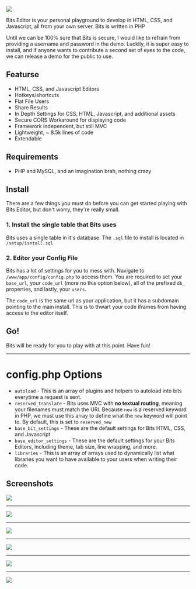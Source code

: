 <img src="http://i.imgur.com/AHwuTwa.png">

Bits Editor is your personal playground to develop in HTML, CSS, and Javascript, all from your own server. Bits is written in PHP

Until we can be 100% sure that Bits is secure, I would like to refrain from providing a username and password in the demo. Luckily, it is super easy to install, and if anyone wants to contribute a second set of eyes to the code, we can release a demo for the public to use.

## Featurse

* HTML, CSS, and Javascript Editors
* Hotkeys/shortcuts
* Flat File Users
* Share Results
* In Depth Settings for CSS, HTML, Javascript, and additional assets
* Secure CORS Workaround for displaying code
* Framework independent, but still MVC
* Lightweight, ~ 8.5k lines of code
* Extendable

## Requirements
* PHP and MySQL, and an imagination brah, nothing crazy

## Install

There are a few things you must do before you can get started playing with Bits Editor, but don't worry, they're really small.

### 1. Install the single table that Bits uses

Bits uses a single table in it's database. The `.sql` file to install is located in `/setup/isntall.sql`

### 2. Editor your Config File

Bits has a lot of settings for you to mess with. Navigate to `/www/app/config/config.php` to access them. You are required to set your `base_url`, your `code_url` (more no this option below), all of the prefixed `db_` properties, and lastly, your `users`.

The `code_url` is the same url as your application, but it has a subdomain pointing to the main install. This is to thwart your code iframes from having access to the editor itself.

## Go!

Bits will be ready for you to play with at this point. Have fun!


<hr />

# config.php Options

* `autoload` - This is an array of plugins and helpers to autoload into bits everytime a request is sent.
* `reserved_translate` - Bits uses MVC with **no textual routing**, meaning your filenames must match the URI. Because `new` is a reserved keyword in PHP, we must use this array to define what the `new` keyword will point to. By default, this is set to `reserved_new`
* `base_bit_settings` - These are the default settings for Bits HTML, CSS, and Javascript
* `base_editor_settings` - These are the default settings for your Bits Editors, including theme, tab size, line wrapping, and more.
* `libraries` - This is an array of arrays used to dynamically list what libraries you want to have available to your users when writing their code.

## Screenshots

<img src="http://i.imgur.com/qlCNc4z.jpg"><hr />
<img src="http://i.imgur.com/SrYrutQ.jpg"><hr />
<img src="http://i.imgur.com/qcU6tFj.jpg"><hr />
<img src="http://i.imgur.com/PRCfvL9.jpg"><hr />
<img src="http://i.imgur.com/795zUgW.jpg"><hr />
<img src="http://i.imgur.com/X8lBIGf.jpg">

